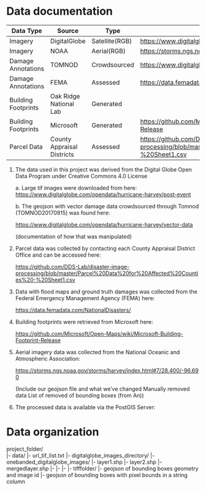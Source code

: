 # Data documentation

| Data Type           | Source                     |  Type          |  Link
| ------------------- | -----------------------    | -------------- | ---------------
| Imagery             | DigitalGlobe               | Satellite(RGB) | https://www.digitalglobe.com/opendata/hurricane-harvey/post-event
| Imagery             | NOAA                       | Aerial(RGB)    | https://storms.ngs.noaa.gov/storms/harvey/index.html#7/28.400/-96.690
| Damage Annotations  | TOMNOD                     | Crowdsourced   | https://www.digitalglobe.com/opendata/hurricane-harvey/vector-data
| Damage Annotations  | FEMA                       | Assessed       | https://data.femadata.com/NationalDisasters/
| Building Footprints | Oak Ridge National Lab     | Generated      |
| Building Footprints | Microsoft                  | Generated      | https://github.com/Microsoft/Open-Maps/wiki/Microsoft-Building-Footprint-Release
| Parcel Data         | County Appraisal Districts | Assessed       | https://github.com/DDS-Lab/disaster-image-processing/blob/master/Parcel%20Data%20for%20Affected%20Counties%20-%20Sheet1.csv

1. The data used in this project was derived from the Digital Globe Open Data Program under Creative Commons 4.0 License

    a. Large tif images were downloaded from here:  https://www.digitalglobe.com/opendata/hurricane-harvey/post-event

    b. The geojson with vector damage data crowdsourced through Tomnod (TOMNOD20170915) was found here: 

      https://www.digitalglobe.com/opendata/hurricane-harvey/vector-data

      (documentation of how that was manipulated)

2. Parcel data was collected by contacting each County Appraisal District Office and can be accessed here: 

      https://github.com/DDS-Lab/disaster-image-processing/blob/master/Parcel%20Data%20for%20Affected%20Counties%20-%20Sheet1.csv

3. Data with flood maps and ground truth damages was collected from the Federal Emergency Management Agency (FEMA) here:  

      https://data.femadata.com/NationalDisasters/

4. Building footprints were retrieved from Microsoft here:  

      https://github.com/Microsoft/Open-Maps/wiki/Microsoft-Building-Footprint-Release

5. Aerial imagery data was collected from the National Oceanic and Atmospheric Association:  

      https://storms.ngs.noaa.gov/storms/harvey/index.html#7/28.400/-96.690

      (Include our geojson file and what we’ve changed
        Manually removed data
        List of removed of bounding boxes (from An))

6. The processed data is available via the PostGIS Server:  

# Data organization

project_folder/    
      |- data/
         |- url_tif_list.txt
         |- digitalglobe_images_directory/
         |- onebanded_digitalglobe_images/
         |- layer1.shp
         |- layer2.shp
         |- mergedlayer.shp
         |-
         |-
         |-
         |- tifffolder/
         |- geojson of bounding boxes geometry and image id
         |- geojson of bounding boxes with pixel bounds in a string column
